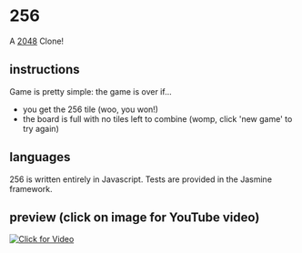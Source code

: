 # 256

A [2048](https://gabrielecirulli.github.io/2048/) Clone!

## instructions
Game is pretty simple: the game is over if...
* you get the 256 tile (woo, you won!)
* the board is full with no tiles left to combine (womp, click 'new game' to try again)

## languages
256 is written entirely in Javascript. Tests are provided in the Jasmine framework.

## preview (click on image for YouTube video)

[![Click for Video](http://i58.photobucket.com/albums/g270/allyshaye/EL2MIxb%20-%20Imgur_zpsljmlqorl.gif)](https://youtu.be/KNSoBQat1O0 "Click for Video!")

